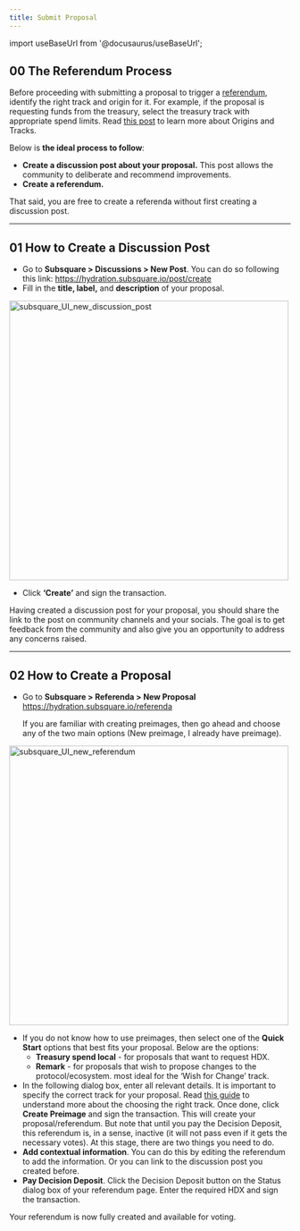 ```yaml
---
title: Submit Proposal
---
```


import useBaseUrl from '@docusaurus/useBaseUrl';

## 00 The Referendum Process

Before proceeding with submitting a proposal to trigger a [referendum](docs/07_governance/02_democracy_referenda.md), identify the right track and origin for it. For example, if the proposal is requesting funds from the treasury, select the treasury track with appropriate spend limits. Read [this post](docs/07_governance/03_democracy_origins_tracks.md) to learn more about Origins and Tracks.

Below is **the ideal process to follow**:

* **Create a discussion post about your proposal.** This post allows the community to deliberate and recommend improvements.
* **Create a referendum.**

That said, you are free to create a referenda without first creating a discussion post.

---

## 01 How to Create a Discussion Post

* Go to **Subsquare > Discussions > New Post**. You can do so following this link: [https://](https://hydradx.subsquare.io/post/create)[hydration.subsquare.io/post/create](https://hydration.subsquare.io/post/create)
* Fill in the **title, label,** and **description** of your proposal.

<div style={{textAlign: 'center'}}>
  <img alt="subsquare_UI_new_discussion_post" src={useBaseUrl('/img/guides/opengov/new_discussion_post.jpg')} width="500px" />
</div>

* Click **‘Create’** and sign the transaction.

Having created a discussion post for your proposal, you should share the link to the post on community channels and your socials. The goal is to get feedback from the community and also give you an opportunity to address any concerns raised.

---

## 02 How to Create a Proposal

* Go to **Subsquare > Referenda > New Proposal** https://hydration.subsquare.io/referenda
    
    If you are familiar with creating preimages, then go ahead and choose any of the two main options (New preimage, I already have preimage).

<div style={{textAlign: 'center'}}>
<img alt="subsquare_UI_new_referendum" src={useBaseUrl('/img/guides/opengov/new_referendum.jpg')} width="500px" />
</div>
    
* If you do not know how to use preimages, then select one of the **Quick Start** options that best fits your proposal. Below are the options:
    * **Treasury spend local** - for proposals that want to request HDX.
    * **Remark** - for proposals that wish to propose changes to the protocol/ecosystem. most ideal for the ‘Wish for Change’ track.
* In the following dialog box, enter all relevant details. It is important to specify the correct track for your proposal. Read [this guide](docs/07_governance/03_democracy_origins_tracks.md) to understand more about the choosing the right track. Once done, click **Create Preimage** and sign the transaction. This will create your proposal/referendum. But note that until you pay the Decision Deposit, this referendum is, in a sense, inactive (it will not pass even if it gets the necessary votes). At this stage, there are two things you need to do.
* **Add contextual information**. You can do this by editing the referendum to add the information. Or you can link to the discussion post you created before.
* **Pay Decision Deposit**. Click the Decision Deposit button on the Status dialog box of your referendum page. Enter the required HDX and sign the transaction.

Your referendum is now fully created and available for voting.